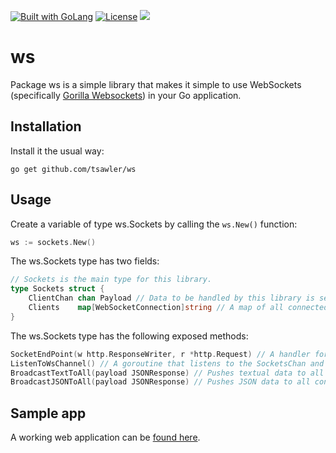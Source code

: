 <a href="https://golang.org"><img src="https://img.shields.io/badge/powered_by-Go-3362c2.svg?style=flat-square" alt="Built with GoLang"></a>
[![License](http://img.shields.io/badge/license-mit-blue.svg?style=flat-square)](https://github.com/tsawler/persist/blob/main/LICENSE.md)
<a href="https://pkg.go.dev/github.com/tsawler/ws"><img src="https://img.shields.io/badge/godoc-reference-%23007d9c.svg"></a>

# ws

Package ws is a simple library that makes it simple to use WebSockets (specifically 
[Gorilla Websockets](https://github.com/gorilla/websocket)) in your Go application.

## Installation
Install it the usual way:

~~~
go get github.com/tsawler/ws
~~~

## Usage
Create a variable of type ws.Sockets by calling the `ws.New()` function:

~~~go
ws := sockets.New()
~~~

The ws.Sockets type has two fields:

~~~go
// Sockets is the main type for this library.
type Sockets struct {
	ClientChan chan Payload // Data to be handled by this library is sent to this channel.
	Clients    map[WebSocketConnection]string // A map of all connected clients.
}
~~~

The ws.Sockets type has the following exposed methods:

~~~go
SocketEndPoint(w http.ResponseWriter, r *http.Request) // A handler for the websocket endpoint.
ListenToWsChannel() // A goroutine that listens to the SocketsChan and pushes data to broadcast function.
BroadcastTextToAll(payload JSONResponse) // Pushes textual data to all connected clients.
BroadcastJSONToAll(payload JSONResponse) // Pushes JSON data to all connected clients.
~~~

## Sample app
A working web application can be [found here](https://github.com/tsawler/ws-sample-app).
